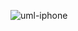 ![uml-iphone](https://github.com/trcosta97/DESAFIO-Diagramacaoo-de-Classes-do-iPhone/assets/101136329/947c8c4d-f867-41ec-b31c-adc07790d71a)
